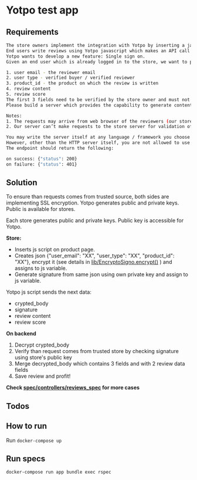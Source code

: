 # Yotpo test app
## Requirements
```bash
The store owners implement the integration with Yotpo by inserting a javascript to their website.
End users write reviews using Yotpo javascript which makes an API call from the end user browser to Yotpo\'s server.
Yotpo wants to develop a new feature: Single sign on.
Given an end user which is already logged in to the store, we want to provide an ability to generate a review with the following fields:

1. user email - the reviewer email
2. user type - verified buyer / verified reviewer
3. product_id - the product on which the review is written
4. review content
5. review score
The first 3 fields need to be verified by the store owner and must not be able to be tampered.
Please build a server which provides the capability to generate content while ensuring no one tampers with the first 3 fields or fakes them. An example of tampering is for a malicious user to create a review and identify himself as a verified buyer on a product he didn’t buy

Notes:
1. The requests may arrive from web browser of the reviewers (our store owner’s users).
2. Our server can’t make requests to the store server for validation of fields

You may write the server itself at any language / framework you choose for.
However, other than the HTTP server itself, you are not allowed to use any frameworks / libraries to develop your solution.
The endpoint should return the following:

on success: {"status": 200}
on failure: {"status": 401}
```

## Solution
To ensure than requests comes from trusted source, both sides are implementing SSL encryption.
Yotpo generates public and private keys. Public is available for stores.

Each store generates public and private keys. Public key is accessible for Yotpo.

**Store:**
 - Inserts js script on product page.
 - Creates json {"user_email": "XX", "user_type": "XX", "product_id": "XX"}, encrypt it (see details in [lib/EncryptoSigno.encrypt()](https://github.com/olkeene/yotpo_test_app/blob/master/lib/encrypto_signo.rb) ) and assigns to js variable.
 - Generate signature from same json using own private key and assign to js variable.

Yotpo js script sends the next data:
 - crypted_body
 - signature
 - review content
 - review score

**On backend**

1. Decrypt crypted_body
1. Verify than request comes from trusted store by checking signature using store's public key
2. Merge decrypted_body which contains 3 fields and with 2 review data fields
3. Save review and profit!

**Check [spec/controllers/reviews_spec](https://github.com/olkeene/yotpo_test_app/blob/master/spec/controllers/reviews_spec.rb) for more cases**

## Todos

## How to run
  Run `docker-compose up`

## Run specs
  `docker-compose run app bundle exec rspec`
